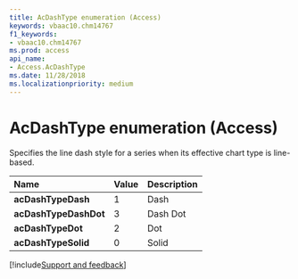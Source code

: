 ```yaml
---
title: AcDashType enumeration (Access)
keywords: vbaac10.chm14767
f1_keywords:
- vbaac10.chm14767
ms.prod: access
api_name:
- Access.AcDashType
ms.date: 11/28/2018
ms.localizationpriority: medium
---
```



# AcDashType enumeration (Access)

Specifies the line dash style for a series when its effective chart type is line-based.

|Name|Value|Description|
|:-----|:-----|:-----|
|**acDashTypeDash**|1|Dash|
|**acDashTypeDashDot**|3|Dash Dot|
|**acDashTypeDot**|2|Dot|
|**acDashTypeSolid**|0|Solid|

[!include[Support and feedback](~/includes/feedback-boilerplate.md)]